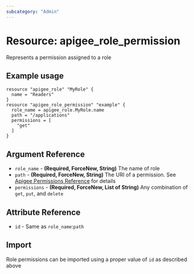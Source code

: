 ```yaml
---
subcategory: "Admin"
---
```

# Resource: apigee_role_permission
Represents a permission assigned to a role
## Example usage
```hcl
resource "apigee_role" "MyRole" {
  name = "Readers"
}
resource "apigee_role_permission" "example" {
  role_name = apigee_role.MyRole.name
  path = "/applications"
  permissions = [
    "get"
  ]
}
```
## Argument Reference
* `role_name` - **(Required, ForceNew, String)** The name of role
* `path` - **(Required, ForceNew, String)** The URI of a permission. See [Apigee Permissions Reference](https://docs.apigee.com/api-platform/system-administration/permissions) for details
* `permissions` - **(Required, ForceNew, List of String)** Any combination of `get`, `put`, and `delete`
## Attribute Reference
* `id` - Same as `role_name`:`path`
## Import
Role permissions can be imported using a proper value of `id` as described above

